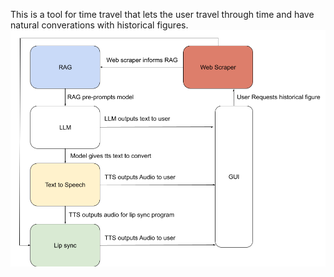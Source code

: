 This is a tool for time travel that lets the user travel through time and have natural converations with historical figures.
![Flow Chart](https://github.com/Alejandro-M-Perez/Rowdyhax-Timemachine/blob/main/images/Flow%20Chart.png)
